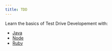 ```yaml
---
title: TDD
---
```


Learn the basics of Test Drive Developement with:

- [Java](/language/java)
- [Node](/language/node)
- [Ruby](/language/ruby)
